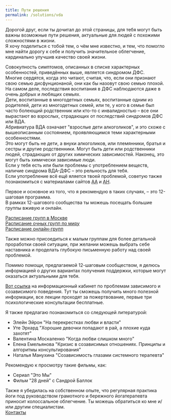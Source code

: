 ```yaml
---
title: Пути решения
permalink: /solutions/vda
---
```

Дорогой друг, если ты дочитал до этой страницы, для тебя могут быть важны возможные пути решения, актуальные для людей с похожими сложностями в жизни.  
Я хочу поделиться с тобой тем, о чём мне известно, и тем, что помогло мне найти дорогу к себе и получить значительное облегчение, кардинально улучшив качество своей жизни.

Совокупность симптомов, описанных в списке характерных особенностей, приведённых выше, является синдромом ДФС.  
Многие сердятся, когда это читают, считая, что, если они признают свою семью дисфунционаной, они как бы назовут свою семью плохой. На самом деле, последствия воспитания в ДФС наблюдаются даже в очень добрых и любящих семьях.  
Дети, воспитанные в многодетных семьях, воспитанные одним из родителей, дети из многодетных семей, или те, у кого в семье был часто болеющий родственник или кто-то с инвалидностью – все они вырастают во взрослых, страдающих от последствий синдромов ДФС или ВДА.  
Абривиатура ВДА означает "взрослые дети алкоголиков", и это схоже с вышеописанным состоянием, проявляющимся теми характерными особенностями.  
Это могут быть не дети, а внуки алкоголиков, или племянники, братья и сестры и другие родственники. Могут быть дети или родственники людей, страдающих от других химических зависимостей. Наконец, это могут быть химически зависимые люди.  
Если у тебя есть или были проблемы с употреблением веществ, наличие синдрома ВДА-ДФС – это рельность для тебя.  
Если употребление всё ещё яляется твоей проблемой, советую также познакомиться с материалами сайтов [АА](https://aarussia.ru/) и [АН](https://na-msk.ru/).

Первое и основное из того, что я рекомендую в таких случаях, – это 12-шаговая программа.  
В рамках 12-шагового сообщества ты можешь посещать большие группы вживую и онлайн.

[Расписание групп в Москве](https://vdamoscow.ru/sch-com/)  
[Расписание очных групп по миру](https://adultchildren.ru/groups/offline_list/)  
[Расписание онлайн-групп](https://adultchildren.ru/groups/online_list/)

Также можно присоедиться к малым группам для более детальной проработки своей ситуации, при желании можешь выбрать себе наставника и проделать глубокую письменную работу над своей проблемой. 
 
Помимо помощи, предлагаемой 12-шаговым сообществом, я делюсь информацией о других вариантах получения поддержки, которые могут оказаться актуальными для тебя.

[Вот ссылка](https://vk.com/ikc_spb_com) на информационный кабинет по проблемам зависимого и созависимого поведения. Тут ты сможешь получить много полезной информации, все лекции проходят за пожертвование, первые три психологические консультации бесплатные.
 
Я также предлагаю познакомиться со следующей литературой:
- Элейн Эйрон "На перекрестках любви и власти"  
- Уте Эрхард "Хорошие девочки попадают в рай, а плохие куда захотят"  
- Валентина Москаленко "Когда любви слишком много"  
- Елена Емельянова "Кризис в созависимых отношениях. Принципы и алгоритмы консультирования"  
- Наталья Манухина "Созависимость глазами системного терапевта"  
 
Рекомендую к просмотру такие фильмы, как:
- Сериал "Это Мы"
- Фильм "28 дней" с Сандрой Баллок
 
Также я убедилась на собственном опыте, что регулярная практика йоги под руководством грамотного и бережного йогатерапевта приносит колоссальное облегчение. Ты можешь обратиться ко мне и/или другим специалистам.  
[Контакты](/contacts)